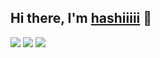 ## Hi there, I'm [hashiiiii](https://hashiiiii.com/resume) 🐶

![](http://github-profile-summary-cards.vercel.app/api/cards/profile-details?username=hashiiiii&theme=tokyonight)
![](http://github-profile-summary-cards.vercel.app/api/cards/repos-per-language?username=hashiiiii&theme=tokyonight) ![](http://github-profile-summary-cards.vercel.app/api/cards/stats?username=hashiiiii&theme=tokyonight)
<!--
**hashiiiii/hashiiiii** is a ✨ _special_ ✨ repository because its `README.md` (this file) appears on your GitHub profile.

Here are some ideas to get you started:

- 🔭 I’m currently working on ...
- 🌱 I’m currently learning ...
- 👯 I’m looking to collaborate on ...
- 🤔 I’m looking for help with ...
- 💬 Ask me about ...
- 📫 How to reach me: ...
- 😄 Pronouns: ...
- ⚡ Fun fact: ...
-->
